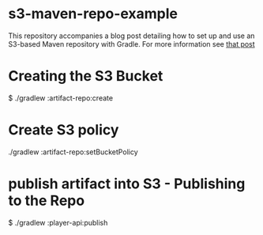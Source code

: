 # s3-maven-repo-example
This repository accompanies a blog post detailing how to set up and use an S3-based Maven repository with Gradle. For more information see [that post](https://medium.com/@JacobASeverson/lean-artifact-repositories-1cea3442521b#.ulx4cwxxk)


# Creating the S3 Bucket

$ ./gradlew :artifact-repo:create

# Create S3 policy

./gradlew :artifact-repo:setBucketPolicy


# publish artifact into S3 - Publishing to the Repo

$ ./gradlew :player-api:publish


